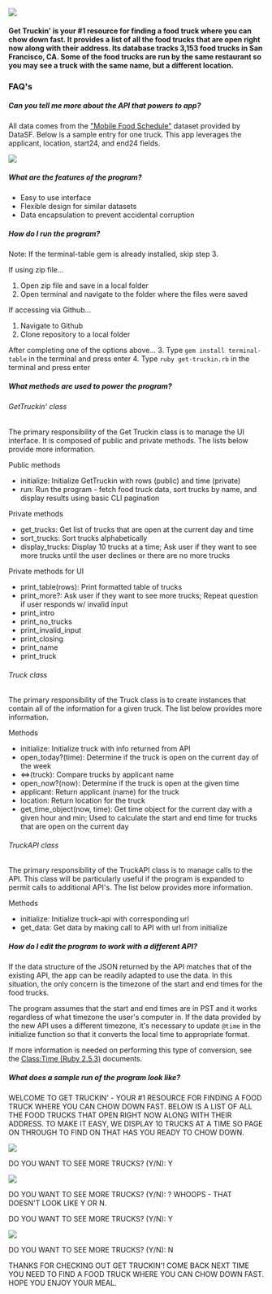 ![](images/logo.png)

#### Get Truckin' is your #1 resource for finding a food truck where you can chow down fast. It provides a list of all the food trucks that are open right now along with their address. Its database tracks 3,153 food trucks in San Francisco, CA. Some of the food trucks are run by the same restaurant so you may see a truck with the same name, but a different location.

### FAQ's

##### Can you tell me more about the API that powers to app?
All data comes from the ["Mobile Food Schedule"](https://data.sfgov.org/Economy-and-Community/Mobile-Food-Schedule/jjew-r69b) dataset provided by DataSF. Below is a sample entry for one truck. This app leverages the applicant, location, start24, and end24 fields.

![](images/api.png)

##### What are the features of the program?
- Easy to use interface
- Flexible design for similar datasets
- Data encapsulation to prevent accidental corruption

##### How do I run the program?
Note: If the terminal-table gem is already installed, skip step 3.

If using zip file...
1. Open zip file and save in a local folder
2. Open terminal and navigate to the folder where the files were saved

If accessing via Github...
1. Navigate to Github
2. Clone repository to a local folder

After completing one of the options above...
3. Type `gem install terminal-table` in the terminal and press enter
4. Type `ruby get-truckin.rb` in the terminal and press enter

##### What methods are used to power the program?

###### GetTruckin' class

The primary responsibility of the Get Truckin class is to manage the UI interface. It is composed of public and private methods. The lists below provide more information.

Public methods
- initialize: Initialize GetTruckin with rows (public) and time (private)
- run: Run the program - fetch food truck data, sort trucks by name, and display results using basic CLI pagination

Private methods
- get_trucks: Get list of trucks that are open at the current day and time
- sort_trucks: Sort trucks alphabetically
- display_trucks: Display 10 trucks at a time; Ask user if they want to see more trucks until the user declines or there are no more trucks

Private methods for UI
- print_table(rows): Print formatted table of trucks
- print_more?: Ask user if they want to see more trucks; Repeat question if user responds w/ invalid input
- print_intro
- print_no_trucks
- print_invalid_input
- print_closing
- print_name
- print_truck

###### Truck class

The primary responsibility of the Truck class is to create instances that contain all of the information for a given truck. The list below provides more information.

Methods
- initialize: Initialize truck with info returned from API
- open_today?(time): Determine if the truck is open on the current day of the week
- <=>(truck): Compare trucks by applicant name
- open_now?(now): Determine if the truck is open at the given time
- applicant: Return applicant (name) for the truck
- location: Return location for the truck
- get_time_object(now, time): Get time object for the current day with a given hour and min; Used to calculate the start and end time for trucks that are open on the current day

###### TruckAPI class

The primary responsibility of the TruckAPI class is to manage calls to the API. This class will be particularly useful if the program is expanded to permit calls to additional API's. The list below provides more information.

Methods
- initialize: Initialize truck-api with corresponding url
- get_data: Get data by making call to API with url from initialize

##### How do I edit the program to work with a different API?
If the data structure of the JSON returned by the API matches that of the existing API, the app can be readily adapted to use the data. In this situation, the only concern is the timezone of the start and end times for the food trucks.

The program assumes that the start and end times are in PST and it works regardless of what timezone the user's computer in. If the data provided by the new API uses a different timezone, it's necessary to update `@time` in the initialize function so that it converts the local time to appropriate format.

If more information is needed on performing this type of conversion, see the [Class:Time (Ruby 2.5.3)](https://ruby-doc.org/stdlib-2.5.3/libdoc/time/rdoc/Time.html) documents.

##### What does a sample run of the program look like?

WELCOME TO GET TRUCKIN' - YOUR #1 RESOURCE FOR FINDING A FOOD TRUCK WHERE YOU CAN CHOW DOWN FAST. BELOW IS A LIST OF ALL THE FOOD TRUCKS THAT OPEN RIGHT NOW ALONG WITH THEIR ADDRESS. TO MAKE IT EASY, WE DISPLAY 10 TRUCKS AT A TIME SO PAGE ON THROUGH TO FIND ON THAT HAS YOU READY TO CHOW DOWN.

![](images/1.png)

DO YOU WANT TO SEE MORE TRUCKS? (Y/N): Y

![](images/2.png)

DO YOU WANT TO SEE MORE TRUCKS? (Y/N): ?
WHOOPS - THAT DOESN'T LOOK LIKE Y OR N.

DO YOU WANT TO SEE MORE TRUCKS? (Y/N): Y

![](images/3.png)

DO YOU WANT TO SEE MORE TRUCKS? (Y/N): N

THANKS FOR CHECKING OUT GET TRUCKIN'! COME BACK NEXT TIME YOU NEED TO FIND A FOOD TRUCK WHERE YOU CAN CHOW DOWN FAST. HOPE YOU ENJOY YOUR MEAL.
